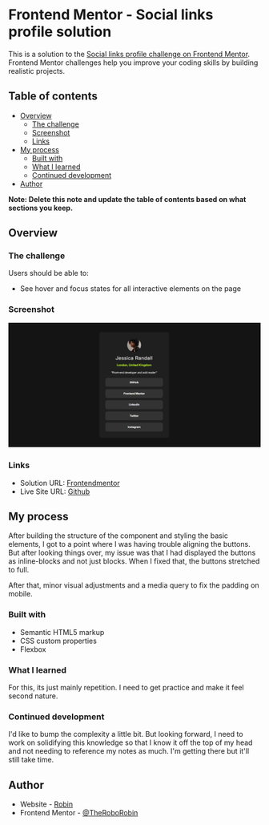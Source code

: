 # Frontend Mentor - Social links profile solution

This is a solution to the [Social links profile challenge on Frontend Mentor](https://www.frontendmentor.io/challenges/social-links-profile-UG32l9m6dQ). Frontend Mentor challenges help you improve your coding skills by building realistic projects.

## Table of contents

- [Overview](#overview)
  - [The challenge](#the-challenge)
  - [Screenshot](#screenshot)
  - [Links](#links)
- [My process](#my-process)
  - [Built with](#built-with)
  - [What I learned](#what-i-learned)
  - [Continued development](#continued-development)
- [Author](#author)

**Note: Delete this note and update the table of contents based on what sections you keep.**

## Overview

### The challenge

Users should be able to:

- See hover and focus states for all interactive elements on the page

### Screenshot

![Screenshot of Finished Project](/assets/images/screenshot.PNG)

### Links

- Solution URL: [Frontendmentor](https://www.frontendmentor.io/solutions/qr-code-component-kSY9L23vv9)
- Live Site URL: [Github](https://github.com/TheRoboRobin/Frontend-Mentor-Social-Links-Profile)

## My process

After building the structure of the component and styling the basic elements, I got to a point where I was having trouble aligning the buttons. But after looking things over, my issue was that I had displayed the buttons as inline-blocks and not just blocks. When I fixed that, the buttons stretched to full.

After that, minor visual adjustments and a media query to fix the padding on mobile.

### Built with

- Semantic HTML5 markup
- CSS custom properties
- Flexbox

### What I learned

For this, its just mainly repetition. I need to get practice and make it feel second nature.

### Continued development

I'd like to bump the complexity a little bit. But looking forward, I need to work on solidifying this knowledge so that I know it off the top of my head and not needing to reference my notes as much. I'm getting there but it'll still take time.

## Author

- Website - [Robin](https://github.com/TheRoboRobin)
- Frontend Mentor - [@TheRoboRobin](https://www.frontendmentor.io/profile/TheRoboRobin)
